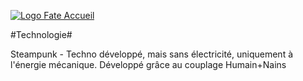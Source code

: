 [![Logo Fate Accueil](../ressources/img/power_fate.png)](../index.html)

#Technologie#

Steampunk - Techno développé, mais sans électricité, uniquement à l'énergie mécanique. Développé grâce au couplage Humain+Nains